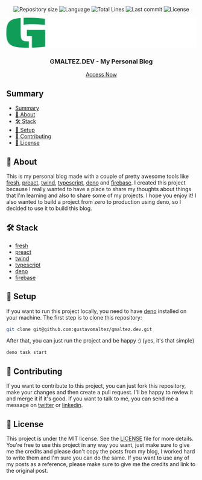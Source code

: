 <p align="center">
  <img alt="Repository size" src="https://img.shields.io/github/languages/code-size/gustavomaltez/gmaltez.dev?style=for-the-badge">
  <img alt="Language" src="https://img.shields.io/github/languages/top/gustavomaltez/gmaltez.dev?style=for-the-badge">
  <img alt="Total Lines" src="https://img.shields.io/website?up_message=Online&up_color=%230f9d58&down_message=Offline&down_color=%23da3633&url=https%3A%2F%2Fgmaltez.dev%2F&style=for-the-badge">
  <img alt="Last commit" src="https://img.shields.io/github/last-commit/gustavomaltez/gmaltez.dev?style=for-the-badge">
  <img alt="License" src="https://img.shields.io/github/license/gustavomaltez/gmaltez.dev?style=for-the-badge">
</p>

<p align="center">
  <a href="https://gmaltez.dev/">
    <img src="static/gmaltez-full-logo.svg" alt="Logo" width="100%" height="80">
  </a>
  <h3 align="center">GMALTEZ.DEV - My Personal Blog</h3>
  <p align="center">
    <a href="https://gmaltez.dev/">Access Now</a>
  </p>
</p>

## Summary
- [Summary](#summary)
- [📝 About](#-about)
- [🛠 Stack](#-stack)
- [🚀 Setup](#-setup)
- [🤝 Contributing](#-contributing)
- [📄 License](#-license)

## 📝 About

This is my personal blog made with a couple of pretty awesome tools like 
[fresh](https://fresh.deno.dev/), [preact](https://preactjs.com/), 
[twind](https://twind.dev/), [typescript](https://www.typescriptlang.org/), 
[deno](https://deno.land/) and [firebase](https://firebase.google.com/). 
I created this project because I really wanted to have a place to share my thoughts 
about things that I'm learning and also to share some of my projects. I hope you 
enjoy it! I also wanted to build a project from zero to production using deno, 
so I decided to use it to build this blog.

## 🛠 Stack

- [fresh](https://fresh.deno.dev/)
- [preact](https://preactjs.com/)
- [twind](https://twind.dev/)
- [typescript](https://www.typescriptlang.org/)
- [deno](https://deno.land/)
- [firebase](https://firebase.google.com/)

## 🚀 Setup

If you want to run this project locally, you need to have [deno](https://deno.land/) 
installed on your machine. The first step is to clone this repository:

```bash
git clone git@github.com:gustavomaltez/gmaltez.dev.git
```

After that, you can just run the project and be happy :) (yes, it's that simple)

```bash
deno task start
```

## 🤝 Contributing

If you want to contribute to this project, you can just fork this repository,
make your changes and then create a pull request. I'll be happy to review it
and merge it if it's good. If you want to talk to me, you can send me a message
on [twitter](https://twitter.com/gustavommaltez) or [linkedin](https://www.linkedin.com/in/gustavommaltez/).

## 📄 License

This project is under the MIT license. See the [LICENSE](LICENSE) file for more details. 
You're free to use this project in any way you want, just make sure to give me the credits
and please don't copy the posts from my blog, I worked hard to write them and I'm sure you
can do the same. If you want to use any of my posts as a reference, please make sure to
give me the credits and link to the original post. 
